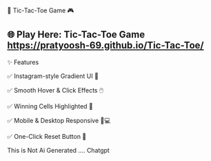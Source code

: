 📌 Tic-Tac-Toe Game 🎮

🌐 Play Here: Tic-Tac-Toe Game
   https://pratyoosh-69.github.io/Tic-Tac-Toe/
---

✨ Features

✅ Instagram-style Gradient UI 🎨

✅ Smooth Hover & Click Effects 🖱️

✅ Winning Cells Highlighted 🎉

✅ Mobile & Desktop Responsive 📱💻

✅ One-Click Reset Button 🔄


This is Not Ai Generated
                         .... Chatgpt
